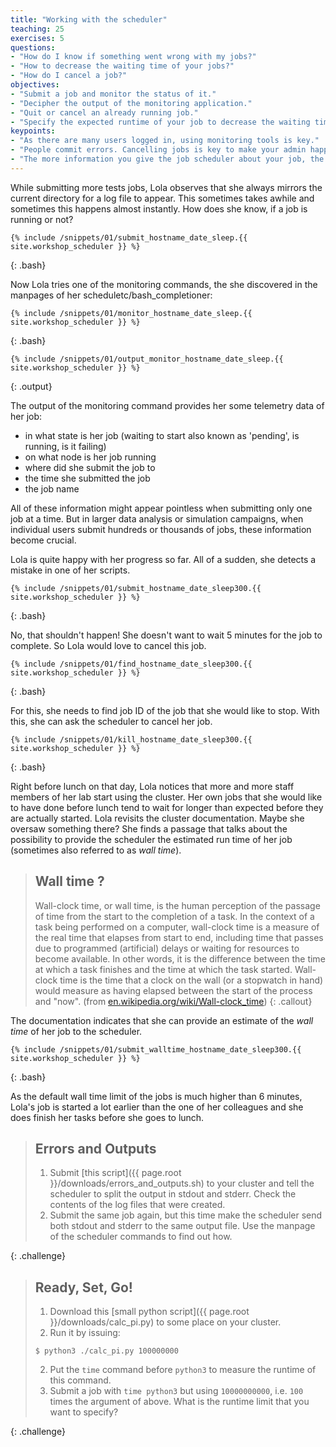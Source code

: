 ```yaml
---
title: "Working with the scheduler"
teaching: 25
exercises: 5
questions:
- "How do I know if something went wrong with my jobs?"
- "How to decrease the waiting time of your jobs?"
- "How do I cancel a job?"
objectives:
- "Submit a job and monitor the status of it."
- "Decipher the output of the monitoring application."
- "Quit or cancel an already running job."
- "Specify the expected runtime of your job to decrease the waiting time."
keypoints:
- "As there are many users logged in, using monitoring tools is key."
- "People commit errors. Cancelling jobs is key to make your admin happy and not stress the system unnecessarily."
- "The more information you give the job scheduler about your job, the quicker it will be dispatched/spooled."
---
```


While submitting more tests jobs, Lola observes that she always mirrors the current directory for a log file to appear. This sometimes takes awhile and sometimes this happens almost instantly. How does she know, if a job is running or not?

~~~ 
{% include /snippets/01/submit_hostname_date_sleep.{{ site.workshop_scheduler }} %}
~~~
{: .bash}

Now Lola tries one of the monitoring commands, the she discovered in the manpages of her scheduletc/bash_completioner:

~~~
{% include /snippets/01/monitor_hostname_date_sleep.{{ site.workshop_scheduler }} %}
~~~
{: .bash}

~~~
{% include /snippets/01/output_monitor_hostname_date_sleep.{{ site.workshop_scheduler }} %}
~~~
{: .output}


The output of the monitoring command provides her some telemetry data of her job: 

- in what state is her job (waiting to start also known as 'pending', is running, is it failing)
- on what node is her job running 
- where did she submit the job to
- the time she submitted the job
- the job name

All of these information might appear pointless when submitting only one job at a time. But in larger data analysis or simulation campaigns, when individual users submit hundreds or thousands of jobs, these information become crucial. 

Lola is quite happy with her progress so far. All of a sudden, she detects a mistake in one of her scripts. 

~~~
{% include /snippets/01/submit_hostname_date_sleep300.{{ site.workshop_scheduler }} %}
~~~
{: .bash}


No, that shouldn't happen! She doesn't want to wait 5 minutes for the job to complete. So Lola would love to cancel this job. 

~~~
{% include /snippets/01/find_hostname_date_sleep300.{{ site.workshop_scheduler }} %}
~~~
{: .bash}

For this, she needs to find job ID of the job that she would like to stop. With this, she can ask the scheduler to cancel her job.

~~~
{% include /snippets/01/kill_hostname_date_sleep300.{{ site.workshop_scheduler }} %}
~~~
{: .bash}


Right before lunch on that day, Lola notices that more and more staff members of her lab start using the cluster. Her own jobs that she would like to have done before lunch tend to wait for longer than expected before they are actually started. Lola revisits the cluster documentation. Maybe she oversaw something there? She finds a passage that talks about the possibility to provide the scheduler the estimated run time of her job (sometimes also referred to as _wall time_).

> ## Wall time ?
> Wall-clock time, or wall time, is the human perception of the passage of time from the start to the completion of a task. In the context of a task being performed on a computer, wall-clock time is a measure of the real time that elapses from start to end, including time that passes due to programmed (artificial) delays or waiting for resources to become available. In other words, it is the difference between the time at which a task finishes and the time at which the task started. Wall-clock time is the time that a clock on the wall (or a stopwatch in hand) would measure as having elapsed between the start of the process and "now". (from [en.wikipedia.org/wiki/Wall-clock_time](en.wikipedia.org/wiki/Wall-clock_time))
{: .callout}


The documentation indicates that she can provide an estimate of the _wall time_ of her job to the scheduler. 

~~~
{% include /snippets/01/submit_walltime_hostname_date_sleep300.{{ site.workshop_scheduler }} %}
~~~
{: .bash}


As the default wall time limit of the jobs is much higher than 6 minutes, Lola's job is started a lot earlier than the one of her colleagues and she does finish her tasks before she goes to lunch.

> ## Errors and Outputs
>
> 1. Submit [this script]({{ page.root }}/downloads/errors_and_outputs.sh) to your cluster and tell the scheduler to split the output in stdout and stderr. Check the contents of the log files that were created. 
> 2. Submit the same job again, but this time make the scheduler send both stdout and stderr to the same output file. Use the manpage of the scheduler commands to find out how.
>
{: .challenge}

> ## Ready, Set, Go!
>
> 1. Download this [small python script]({{ page.root }}/downloads/calc_pi.py) to some place on your cluster.
> 2. Run it by issuing:
> ~~~~~
> $ python3 ./calc_pi.py 100000000
> ~~~~~
> 2. Put the `time` command before `python3` to measure the runtime of this command. 
> 3. Submit a job with `time python3` but using `10000000000`, i.e. `100` times the argument of above. What is the runtime limit that you want to specify?
> 
{: .challenge}
